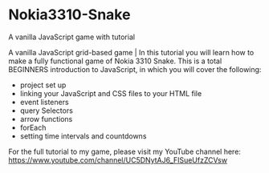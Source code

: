 # Nokia3310-Snake
A vanilla JavaScript game with tutorial

A vanilla JavaScript grid-based game | In this tutorial you will learn how to make a fully functional game of Nokia 3310 Snake. This is a total BEGINNERS introduction to JavaScript, in which you will cover the following:

* project set up
* linking your JavaScript and CSS files to your HTML file
* event listeners
* query Selectors
* arrow functions
* forEach
* setting time intervals and countdowns

For the full tutorial to my game, please visit my YouTube channel here: https://www.youtube.com/channel/UC5DNytAJ6_FISueUfzZCVsw
